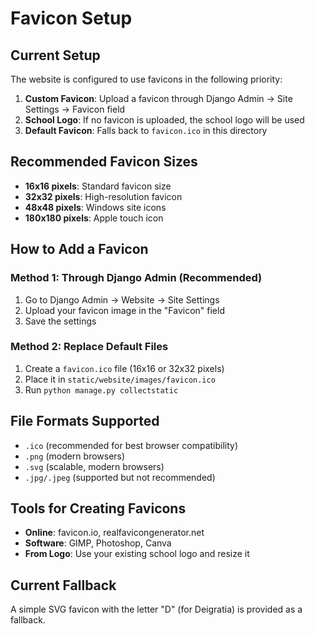 # Favicon Setup

## Current Setup
The website is configured to use favicons in the following priority:

1. **Custom Favicon**: Upload a favicon through Django Admin → Site Settings → Favicon field
2. **School Logo**: If no favicon is uploaded, the school logo will be used
3. **Default Favicon**: Falls back to `favicon.ico` in this directory

## Recommended Favicon Sizes
- **16x16 pixels**: Standard favicon size
- **32x32 pixels**: High-resolution favicon
- **48x48 pixels**: Windows site icons
- **180x180 pixels**: Apple touch icon

## How to Add a Favicon

### Method 1: Through Django Admin (Recommended)
1. Go to Django Admin → Website → Site Settings
2. Upload your favicon image in the "Favicon" field
3. Save the settings

### Method 2: Replace Default Files
1. Create a `favicon.ico` file (16x16 or 32x32 pixels)
2. Place it in `static/website/images/favicon.ico`
3. Run `python manage.py collectstatic`

## File Formats Supported
- `.ico` (recommended for best browser compatibility)
- `.png` (modern browsers)
- `.svg` (scalable, modern browsers)
- `.jpg/.jpeg` (supported but not recommended)

## Tools for Creating Favicons
- **Online**: favicon.io, realfavicongenerator.net
- **Software**: GIMP, Photoshop, Canva
- **From Logo**: Use your existing school logo and resize it

## Current Fallback
A simple SVG favicon with the letter "D" (for Deigratia) is provided as a fallback.
